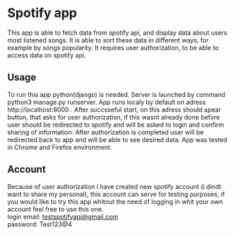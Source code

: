 # Spotify app
This app is able to fetch data from spotify api, and display data about users most listened songs. It is able to sort these data in different ways, for example by songs popularity.
It requires user authorization, to be able to access data on spotify api.

## Usage
To run this app python(django) is needed. Server is launched by command python3 manage.py runserver. App runs localy by default on adress http://localhost:8000 . After succsseful start, on this adress should apear button, that
asks for user authorization, if this wasnt already done before user should be redirected to spotify and will be asked to login and confirm sharing of information.
After authorization is completed user will be redirected back to app and will be able to see desired data. App was tested in Chrome and Firefox environment.

## Account
Because of user authorization i have created new spotify account (i dindt want to share my personal), this account can serve for testing purposes, if you would like to
try this app whitout the need of logging in whit your own account feel free to use this one.     
login email: testspotifyapi@gmail.com     
password: Test123@4
